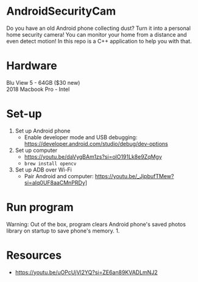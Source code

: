 # AndroidSecurityCam
Do you have an old Android phone collecting dust? Turn it into a personal home security camera! You can monitor your home from a distance and even detect motion! In this repo is a C++ application to help you with that.

# Hardware
Blu View 5 - 64GB ($30 new)<br>
2018 Macbook Pro - Intel

# Set-up
1. Set up Android phone
    - Enable developer mode and USB debugging: https://developer.android.com/studio/debug/dev-options
3. Set up computer
    - https://youtu.be/daVygBAm1zs?si=olO191Lk8e9ZqMgy
    - `brew install opencv`
4. Set up ADB over Wi-Fi
    - Pair Android and computer: https://youtu.be/_JjpbufTMew?si=aIq0UF8aaCMnPRDy]

# Run program
Warning: Out of the box, program clears Android phone's saved photos library on startup to save phone's memory.
1. 

# Resources
- https://youtu.be/uOPcUjVl2YQ?si=ZE6an89KVADLmNJ2

